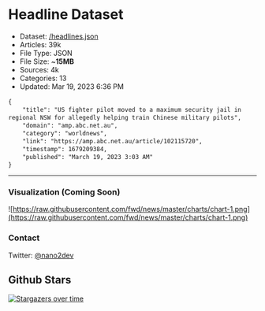 # Headline Dataset

- Dataset: [/headlines.json](https://raw.githubusercontent.com/fwd/news/master/headlines.json) 
- Articles: 39k
- File Type: JSON
- File Size: ~**15MB**
- Sources: 4k
- Categories: 13
- Updated: Mar 19, 2023 6:36 PM

```
{
    "title": "US fighter pilot moved to a maximum security jail in regional NSW for allegedly helping train Chinese military pilots",
    "domain": "amp.abc.net.au",
    "category": "worldnews",
    "link": "https://amp.abc.net.au/article/102115720",
    "timestamp": 1679209384,
    "published": "March 19, 2023 3:03 AM"
}
```

---

### Visualization (Coming Soon)

![https://raw.githubusercontent.com/fwd/news/master/charts/chart-1.png](https://raw.githubusercontent.com/fwd/news/master/charts/chart-1.png)

### Contact 

Twitter: [@nano2dev](https://twitter.com/nano2dev)

## Github Stars

[![Stargazers over time](https://starchart.cc/fwd/news.svg)](https://starchart.cc/fwd/news)
